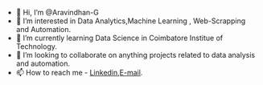 - 👋 Hi, I’m @Aravindhan-G
- 👀 I’m interested in Data Analytics,Machine Learning , Web-Scrapping and Automation.
- 🌱 I’m currently learning Data Science in Coimbatore Institue of Technology.
- 💞️ I’m looking to collaborate on anything projects related to data analysis and automation.
- 📫 How to reach me - [Linkedin](https://www.linkedin.com/in/aravindhan-g-a1130a202),[E-mail](mailto:aravindganpath@gmail.com).

<!---
Aravindhan-G/Aravindhan-G is a ✨ special ✨ repository because its `README.md` (this file) appears on your GitHub profile.
You can click the Preview link to take a look at your changes.
--->
